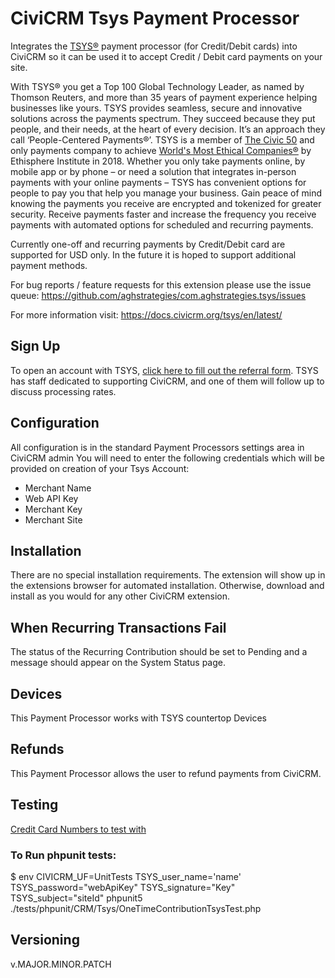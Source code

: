 # CiviCRM Tsys Payment Processor

Integrates the [TSYS®](https://www.tsys.com/) payment processor (for Credit/Debit cards) into CiviCRM so it can be used it to accept Credit / Debit card payments on your site.

With TSYS® you get a Top 100 Global Technology Leader, as named by Thomson Reuters, and more than 35 years of payment experience helping businesses like yours. TSYS provides seamless, secure and innovative solutions across the payments spectrum. They succeed because they put people, and their needs, at the heart of every decision. It’s an approach they call ‘People-Centered Payments®’. TSYS is a member of [The Civic 50](https://www.pointsoflight.org/) and only payments company to achieve [World's Most Ethical Companies®](https://www.worldsmostethicalcompanies.com/honorees/) by Ethisphere Institute in 2018. Whether you only take payments online, by mobile app or by phone – or need a solution that integrates in-person payments with your online payments – TSYS has convenient options for people to pay you that help you manage your business.  Gain peace of mind knowing the payments you receive are encrypted and tokenized for greater security. Receive payments faster and increase the frequency you receive payments with automated options for scheduled and recurring payments.

Currently one-off and recurring payments by Credit/Debit card are supported for USD only.  In the future it is hoped to support additional payment methods.

For bug reports / feature requests for this extension please use the issue queue: https://github.com/aghstrategies/com.aghstrategies.tsys/issues

For more information visit: https://docs.civicrm.org/tsys/en/latest/

## Sign Up
To open an account with TSYS, [click here to fill out the referral form](https://asnp.secure.force.com/appref?partnerId=a0F0y00000yu14J). TSYS has staff dedicated to supporting CiviCRM, and one of them will follow up to discuss processing rates.

## Configuration
All configuration is in the standard Payment Processors settings area in CiviCRM admin
You will need to enter the following credentials which will be provided on creation of your Tsys Account:

+ Merchant Name
+ Web API Key
+ Merchant Key
+ Merchant Site

## Installation
There are no special installation requirements.
The extension will show up in the extensions browser for automated installation.
Otherwise, download and install as you would for any other CiviCRM extension.

## When Recurring Transactions Fail
The status of the Recurring Contribution should be set to Pending and a message should appear on the System Status page.

## Devices
This Payment Processor works with TSYS countertop Devices

## Refunds
This Payment Processor allows the user to refund payments from CiviCRM.

## Testing
[Credit Card Numbers to test with](https://docs.tsysmerchant.com/knowledge-base/testing-certification-tools/test-processor)

### To Run phpunit tests:
$ env CIVICRM_UF=UnitTests TSYS_user_name='name' TSYS_password="webApiKey" TSYS_signature="Key" TSYS_subject="siteId" phpunit5 ./tests/phpunit/CRM/Tsys/OneTimeContributionTsysTest.php

## Versioning
v.MAJOR.MINOR.PATCH
